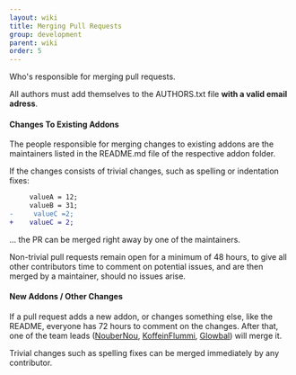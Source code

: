 ```yaml
---
layout: wiki
title: Merging Pull Requests
group: development
parent: wiki
order: 5
---
```


Who's responsible for merging pull requests.

All authors must add themselves to the AUTHORS.txt file **with a valid email adress**.


#### Changes To Existing Addons

The people responsible for merging changes to existing addons are the maintainers listed in the README.md file of the respective addon folder.

If the changes consists of trivial changes, such as spelling or indentation fixes:

```diff
     valueA = 12;
     valueB = 31;
-     valueC =2;
+    valueC = 2;
```

... the PR can be merged right away by one of the maintainers.

Non-trivial pull requests remain open for a minimum of 48 hours, to give all other contributors time to comment on potential issues, and are then merged by a maintainer, should no issues arise.


#### New Addons / Other Changes

If a pull request adds a new addon, or changes something else, like the README, everyone has 72 hours to comment on the changes. After that, one of the team leads ([NouberNou](https://github.com/NouberNou), [KoffeinFlummi](https://github.com/KoffeinFlummi), [Glowbal](https://github.com/Glowbal)) will merge it.

Trivial changes such as spelling fixes can be merged immediately by any contributor.
